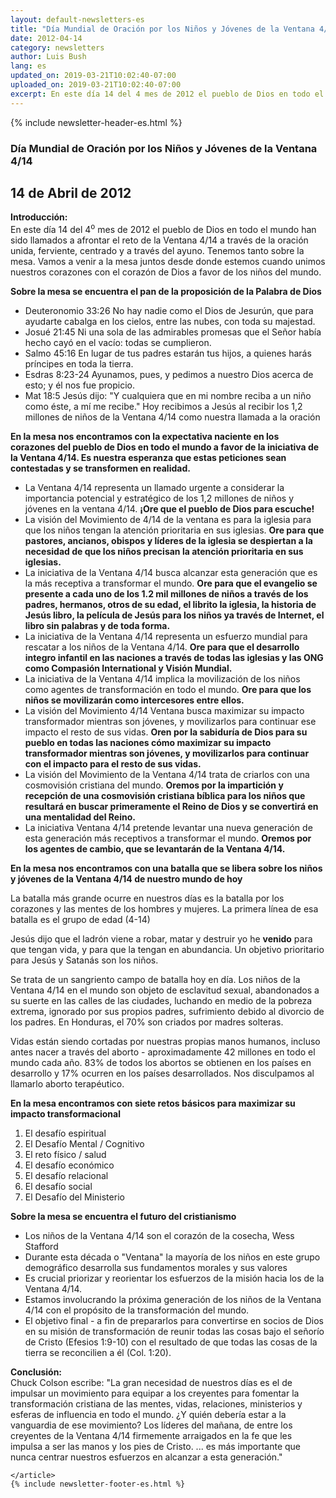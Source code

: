 ```yaml
---
layout: default-newsletters-es
title: "Día Mundial de Oración por los Niños y Jóvenes de la Ventana 4/14"
date: 2012-04-14
category: newsletters
author: Luis Bush
lang: es
updated_on: 2019-03-21T10:02:40-07:00
uploaded_on: 2019-03-21T10:02:40-07:00
excerpt: En este día 14 del 4 mes de 2012 el pueblo de Dios en todo el mundo han sido llamados a afrontar el reto de la Ventana 4/14 a través de la oración unida, ferviente, centrado y a través del ayuno. Tenemos tanto sobre la mesa. Vamos a venir a la mesa juntos desde donde estemos cuando unimos nuestros corazones con el corazón de Dios a favor de los niños del mundo.
---
```

<article class="document-container" data-publication-date="{{page.date}}" data-uploaded-on="{{page.uploaded_on}}" data-updated-on="{{page.updated_on}}" data-category="{{page.category}}">
<div id="newsletter">
{% include newsletter-header-es.html %}
	<article>
	    <h1>Día Mundial de Oración por los Niños y Jóvenes de la Ventana 4/14</h1>
		<h2 id="article-date"><time datetime="2012-04-14">14 de Abril de 2012</time></h2>
		<p id="first-paragraph"><strong>Introducción:</strong><br>En este día 14 del 4<sup>o</sup> mes de 2012 el pueblo de Dios en todo el mundo han sido llamados a afrontar el reto de la Ventana 4/14 a través de la oración unida, ferviente, centrado y a través del ayuno. Tenemos tanto sobre la mesa. Vamos a venir a la mesa juntos desde donde estemos cuando unimos nuestros corazones con el corazón de Dios a favor de los niños del mundo.</p>
		<p><strong>Sobre la mesa se encuentra el pan de la proposición de la Palabra de Dios</strong></p>
		<ul>
			<li>Deuteronomio 33:26 No hay nadie como el Dios de Jesurún, que para ayudarte cabalga en los cielos, entre las nubes, con toda su majestad.</li>
			<li>Josué 21:45 Ni una sola de las admirables promesas que el Señor había hecho cayó en el vacío: todas se cumplieron.</li>
			<li>Salmo 45:16 En lugar de tus padres estarán tus hijos, a quienes harás príncipes en toda la tierra.</li>
			<li>Esdras 8:23-24 Ayunamos, pues, y pedimos a nuestro Dios acerca de esto; y él nos fue propicio.</li>
			<li>Mat 18:5 Jesús dijo: "Y cualquiera que en mi nombre reciba a un niño como éste, a mí me recibe." Hoy recibimos a Jesús al recibir los 1,2 millones de niños de la Ventana 4/14 como nuestra llamada a la oración</li>
		</ul>
		<p><strong>En la mesa nos encontramos con la expectativa naciente en los corazones del pueblo de Dios en todo el mundo a favor de la iniciativa de la Ventana 4/14. Es nuestra esperanza que estas peticiones sean contestadas y se transformen en realidad.</strong></p>
		<ul>
			<li>La Ventana 4/14 representa un llamado urgente a considerar la importancia potencial y estratégico de los 1,2 millones de niños y jóvenes en la ventana 4/14. <strong>¡Ore que el pueblo de Dios  para escuche!</strong></li>
			<li>La visión del Movimiento de 4/14 de la ventana es para la iglesia para que los niños tengan la atención prioritaria en sus iglesias. <strong>Ore para que pastores, ancianos, obispos y líderes de la iglesia se despiertan a la necesidad de que los niños precisan la atención prioritaria en sus iglesias.</strong></li>
			<li>La iniciativa de la Ventana 4/14 busca alcanzar esta generación que es la más receptiva a transformar el mundo. <strong>Ore para que el evangelio se presente a cada uno de los 1.2 mil millones de niños a través de los padres, hermanos, otros de su edad, el librito la iglesia, la historia de Jesús libro, la película de Jesús para los niños ya través de Internet, el libro sin palabras y de toda forma.</strong></li>
			<li>La iniciativa de la Ventana 4/14 representa un esfuerzo mundial para rescatar a los niños de la Ventana 4/14. <strong>Ore para que el desarrollo integro infantil en las naciones a través de todas las iglesias y las ONG como Compasión International y Visión Mundial.</strong></li>
			<li>La iniciativa de la Ventana 4/14 implica la movilización de los niños como agentes de transformación en todo el mundo. <strong>Ore para que los niños se movilizarán como intercesores entre ellos.</strong></li>
			<li>La visión del Movimiento 4/14 Ventana busca maximizar su impacto transformador mientras son jóvenes, y movilizarlos para continuar ese impacto el resto de sus vidas. <strong>Oren por la sabiduría de Dios para su pueblo en todas las naciones cómo maximizar su impacto transformador mientras son jóvenes, y movilizarlos para continuar con el impacto para el resto de sus vidas.</strong></li>
			<li>La visión del Movimiento de la Ventana 4/14 trata de criarlos con una cosmovisión cristiana del mundo. <strong>Oremos por la impartición y recepción de una cosmovisión cristiana bíblica para los niños que resultará en buscar  primeramente el Reino de Dios y se convertirá en una mentalidad del Reino.</strong></li>
			<li>La iniciativa Ventana 4/14 pretende levantar una nueva generación de esta generación más receptivos a transformar el mundo. <strong>Oremos por los agentes de cambio,  que se levantarán de  la Ventana 4/14.</strong></li>
		</ul>
		<p><strong>En la mesa nos encontramos con una batalla que se libera sobre los niños y jóvenes de la Ventana 4/14 de nuestro mundo de hoy</strong></p>
		<p>La batalla más grande ocurre en nuestros días es la batalla por los corazones y las mentes de los hombres y mujeres. La primera línea de esa batalla es el grupo de edad (4-14)</p>
		<p>Jesús dijo que el ladrón viene a robar, matar y destruir yo he <strong>venido</strong> para que tengan vida, y para que la tengan en abundancia. Un objetivo prioritario para Jesús y Satanás son los niños.</p>
		<p>Se trata de un sangriento campo de batalla hoy en día. Los niños de la Ventana 4/14 en el mundo son objeto de esclavitud sexual, abandonados a su suerte en las calles de las ciudades, luchando en medio de la pobreza extrema, ignorado por sus propios padres, sufrimiento debido al divorcio de los padres. En Honduras, el 70% son criados por madres solteras.</p>
		<p>Vidas están siendo cortadas por nuestras propias manos humanos, incluso antes nacer a través del aborto - aproximadamente 42 millones en todo el mundo cada año. 83% de todos los abortos se obtienen en los países en desarrollo y 17% ocurren en los países desarrollados. Nos disculpamos al llamarlo aborto terapéutico.</p>
		<p><strong>En la mesa encontramos con siete retos básicos para maximizar su impacto transformacional</strong></p>
		<ol>
			<li>El desafío espiritual</li>
			<li>El Desafío Mental / Cognitivo</li>
			<li>El reto físico / salud</li>
			<li>El desafío económico</li>
			<li>El desafío relacional</li>
			<li>El desafío social</li>
			<li>El Desafío del Ministerio</li>
		</ol>
		<p><strong>Sobre la mesa se encuentra el futuro del cristianismo</strong></p>
		<ul>
			<li>Los niños de la Ventana 4/14 son el corazón de la cosecha, Wess Stafford</li>
			<li>Durante esta década o "Ventana" la mayoría de los niños en este grupo demográfico desarrolla sus fundamentos morales y sus valores</li>
			<li>Es crucial priorizar y reorientar los esfuerzos de la misión hacia los de la Ventana 4/14.</li>
			<li>Estamos involucrando la próxima generación de los niños de la Ventana 4/14 con el propósito de la transformación del mundo.</li>
			<li>El objetivo final - a fin de prepararlos para convertirse en socios de Dios en su misión de transformación de reunir todas las cosas bajo el señorío de Cristo (Efesios 1:9-10) con el resultado de que todas las cosas de la tierra se reconcilien a él (Col. 1:20).</li>
		</ul>
		<p><strong>Conclusión:</strong><br>
		Chuck Colson escribe: "La gran necesidad de nuestros días es el de impulsar un movimiento para equipar a los creyentes para fomentar la transformación cristiana de las mentes, vidas, relaciones, ministerios y esferas de influencia en todo el mundo. ¿Y quién debería estar a la vanguardia de ese movimiento? Los líderes del mañana, de entre los creyentes de la Ventana 4/14  firmemente arraigados en la fe que les impulsa a ser las manos y los pies de Cristo. ... es más importante que nunca centrar nuestros esfuerzos en alcanzar a esta generación."</p>

	</article>
	{% include newsletter-footer-es.html %}
</div>
</article>
